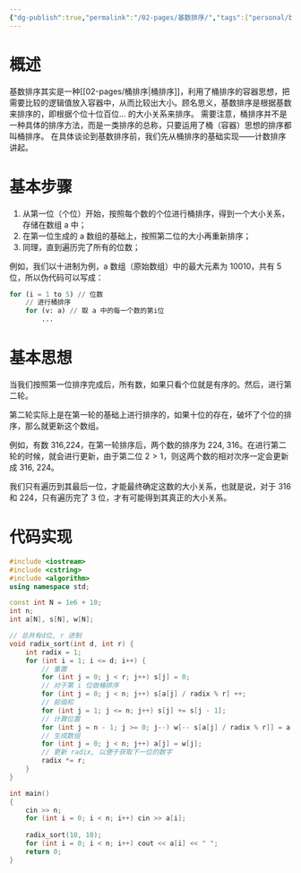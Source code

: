 ```yaml
---
{"dg-publish":true,"permalink":"/02-pages/基数排序/","tags":["personal/blog","algorithm/sorting"]}
---
```



# 概述
基数排序其实是一种[[02-pages/桶排序\|桶排序]]，利用了桶排序的容器思想，把需要比较的逻辑值放入容器中，从而比较出大小。顾名思义，基数排序是根据基数来排序的，即根据个位十位百位... 的大小关系来排序。
需要注意，桶排序并不是一种具体的排序方法，而是一类排序的总称，只要运用了桶（容器）思想的排序都叫桶排序。
在具体谈论到基数排序前，我们先从桶排序的基础实现——计数排序讲起。

# 基本步骤
1. 从第一位（个位）开始，按照每个数的个位进行桶排序，得到一个大小关系，存储在数组 a 中；
2. 在第一位生成的 a 数组的基础上，按照第二位的大小再重新排序；
3. 同理，直到遍历完了所有的位数；

例如，我们以十进制为例，a 数组（原始数组）中的最大元素为 10010，共有 5 位，所以伪代码可以写成：
```python
for (i = 1 to 5) // 位数
    // 进行桶排序
	for (v: a) // 取 a 中的每一个数的第i位
	    ...
```

# 基本思想
当我们按照第一位排序完成后，所有数，如果只看个位就是有序的。然后，进行第二轮。

第二轮实际上是在第一轮的基础上进行排序的，如果十位的存在，破坏了个位的排序，那么就更新这个数组。

例如，有数 316,224，在第一轮排序后，两个数的排序为 224, 316。在进行第二轮的时候，就会进行更新，由于第二位 $\displaystyle 2 > 1$，则这两个数的相对次序一定会更新成 316, 224。

我们只有遍历到其最后一位，才能最终确定这数的大小关系，也就是说，对于 316 和 224，只有遍历完了 3 位，才有可能得到其真正的大小关系。

# 代码实现
```c++
#include <iostream>
#include <cstring>
#include <algorithm>
using namespace std;

const int N = 1e6 + 10;
int n;
int a[N], s[N], w[N];

// 总共有d位, r 进制
void radix_sort(int d, int r) {
    int radix = 1;
    for (int i = 1; i <= d; i++) {
        // 重置
        for (int j = 0; j < r; j++) s[j] = 0;
        // 对于第 i 位做桶排序
        for (int j = 0; j < n; j++) s[a[j] / radix % r] ++;
        // 前缀和
        for (int j = 1; j <= n; j++) s[j] += s[j - 1];
        // 计算位置
        for (int j = n - 1; j >= 0; j--) w[-- s[a[j] / radix % r]] = a[j];
        // 生成数组
        for (int j = 0; j < n; j++) a[j] = w[j];
        // 更新 radix, 以便于获取下一位的数字
        radix *= r;
    }
}

int main()
{
    cin >> n;
    for (int i = 0; i < n; i++) cin >> a[i];
    
    radix_sort(10, 10);
    for (int i = 0; i < n; i++) cout << a[i] << " ";
    return 0;
}
```